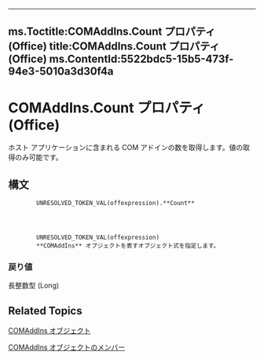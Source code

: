 

---
ms.Toctitle:COMAddIns.Count プロパティ (Office)
title:COMAddIns.Count プロパティ (Office)
ms.ContentId:5522bdc5-15b5-473f-94e3-5010a3d30f4a
---
# COMAddIns.Count プロパティ (Office)




ホスト アプリケーションに含まれる COM アドインの数を取得します。値の取得のみ可能です。

## 構文

            UNRESOLVED_TOKEN_VAL(offexpression).**Count**




            UNRESOLVED_TOKEN_VAL(offexpression)
            **COMAddIns** オブジェクトを表すオブジェクト式を指定します。

### 戻り値
長整数型 (Long)





## Related Topics

[COMAddIns オブジェクト](f6efa1cc-8d30-27d5-8b07-7ddad22f16ef.md)

[COMAddIns オブジェクトのメンバー](0fc908fa-0846-07ca-d2a2-4c87525ae719.md)




